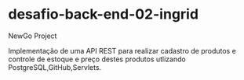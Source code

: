 # desafio-back-end-02-ingrid
NewGo Project

Implementação de uma API REST para realizar cadastro de produtos e  controle de estoque e preço destes produtos utlizando PostgreSQL,GitHub,Servlets.
